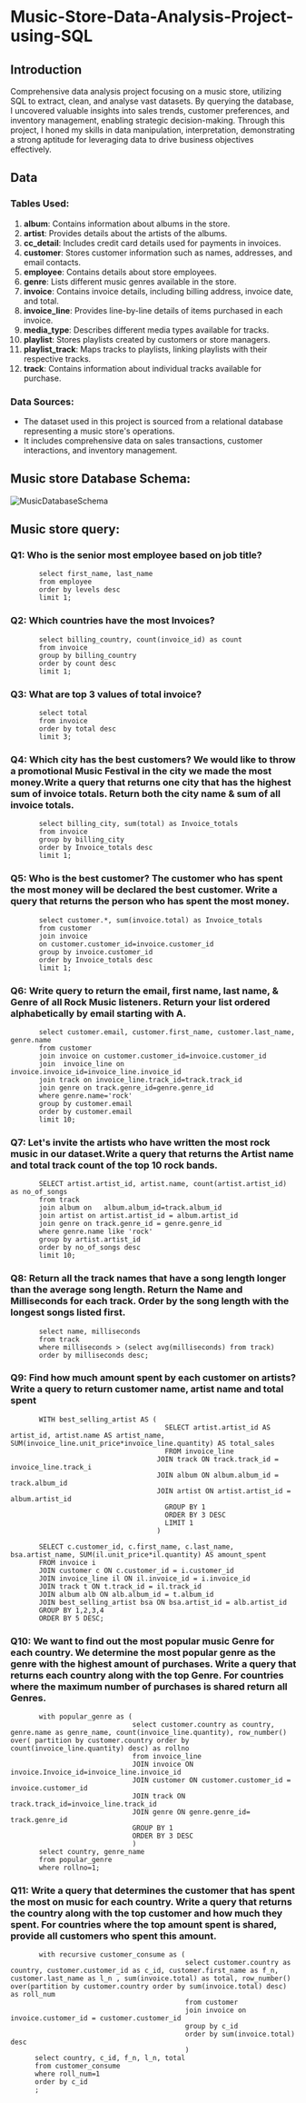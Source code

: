 # Music-Store-Data-Analysis-Project-using-SQL


## Introduction
Comprehensive data analysis project focusing on a music store, utilizing SQL to extract, clean, and analyse vast datasets. 
By querying the database, I uncovered valuable insights into sales trends, customer preferences, and inventory management, enabling strategic decision-making.
Through this project, I honed my skills in data manipulation, interpretation, demonstrating a strong aptitude for leveraging data to drive business objectives effectively.


## Data

### Tables Used:
1. **album**: Contains information about albums in the store.
2. **artist**: Provides details about the artists of the albums.
3. **cc_detail**: Includes credit card details used for payments in invoices.
4. **customer**: Stores customer information such as names, addresses, and email contacts.
5. **employee**: Contains details about store employees.
6. **genre**: Lists different music genres available in the store.
7. **invoice**: Contains invoice details, including billing address, invoice date, and total.
8. **invoice_line**: Provides line-by-line details of items purchased in each invoice.
9. **media_type**: Describes different media types available for tracks.
10. **playlist**: Stores playlists created by customers or store managers.
11. **playlist_track**: Maps tracks to playlists, linking playlists with their respective tracks.
12. **track**: Contains information about individual tracks available for purchase.

### Data Sources:
- The dataset used in this project is sourced from a relational database representing a music store's operations.
- It includes comprehensive data on sales transactions, customer interactions, and inventory management.


## Music store Database Schema:
![MusicDatabaseSchema](https://github.com/user-attachments/assets/ae6b52ef-7b42-42b9-a9f2-262c157274e4)


## Music store query:
### Q1: Who is the senior most employee based on job title?
           select first_name, last_name
           from employee
           order by levels desc
           limit 1;
### Q2: Which countries have the most Invoices?
           select billing_country, count(invoice_id) as count
           from invoice
           group by billing_country
           order by count desc
           limit 1;
### Q3: What are top 3 values of total invoice?
           select total
           from invoice
           order by total desc
           limit 3;
### Q4: Which city has the best customers? We would like to throw a promotional Music Festival in the city we made the most money.Write a query that returns one city that has the highest sum of invoice totals. Return both the city name & sum of all invoice totals.
           select billing_city, sum(total) as Invoice_totals
           from invoice 
           group by billing_city
           order by Invoice_totals desc
           limit 1;
### Q5: Who is the best customer? The customer who has spent the most money will be declared the best customer. Write a query that returns the person who has spent the most money.
           select customer.*, sum(invoice.total) as Invoice_totals
           from customer 
           join invoice 
           on customer.customer_id=invoice.customer_id
           group by invoice.customer_id
           order by Invoice_totals desc
           limit 1;
### Q6: Write query to return the email, first name, last name, & Genre of all Rock Music listeners. Return your list ordered alphabetically by email starting with A.
           select customer.email, customer.first_name, customer.last_name, genre.name
           from customer 
           join invoice on customer.customer_id=invoice.customer_id
           join  invoice_line on invoice.invoice_id=invoice_line.invoice_id
           join track on invoice_line.track_id=track.track_id
           join genre on track.genre_id=genre.genre_id
           where genre.name='rock'
           group by customer.email
           order by customer.email 
           limit 10;
### Q7: Let's invite the artists who have written the most rock music in our dataset.Write a query that returns the Artist name and total track count of the top 10 rock bands.
           SELECT artist.artist_id, artist.name, count(artist.artist_id) as no_of_songs
           from track 
           join album on   album.album_id=track.album_id
           join artist on artist.artist_id = album.artist_id
           join genre on track.genre_id = genre.genre_id
           where genre.name like 'rock'
           group by artist.artist_id
           order by no_of_songs desc
           limit 10;
### Q8: Return all the track names that have a song length longer than the average song length. Return the Name and Milliseconds for each track. Order by the song length with the longest songs listed first.
           select name, milliseconds
           from track 
           where milliseconds > (select avg(milliseconds) from track)
           order by milliseconds desc;
### Q9: Find how much amount spent by each customer on artists? Write a query to return customer name, artist name and total spent
           WITH best_selling_artist AS (
	                                      SELECT artist.artist_id AS artist_id, artist.name AS artist_name, SUM(invoice_line.unit_price*invoice_line.quantity) AS total_sales
	                                      FROM invoice_line
                                        JOIN track ON track.track_id = invoice_line.track_i
                                        JOIN album ON album.album_id = track.album_id 
                                        JOIN artist ON artist.artist_id = album.artist_id                               
	                                      GROUP BY 1
	                                      ORDER BY 3 DESC
	                                      LIMIT 1
                                        )
                                        
           SELECT c.customer_id, c.first_name, c.last_name, bsa.artist_name, SUM(il.unit_price*il.quantity) AS amount_spent
           FROM invoice i
           JOIN customer c ON c.customer_id = i.customer_id
           JOIN invoice_line il ON il.invoice_id = i.invoice_id
           JOIN track t ON t.track_id = il.track_id
           JOIN album alb ON alb.album_id = t.album_id
           JOIN best_selling_artist bsa ON bsa.artist_id = alb.artist_id          
           GROUP BY 1,2,3,4
           ORDER BY 5 DESC;
### Q10: We want to find out the most popular music Genre for each country. We determine the most popular genre as the genre with the highest amount of purchases. Write a query that returns each country along with the top Genre. For countries where the maximum number of purchases is shared return all Genres.
           with popular_genre as (
                                  select customer.country as country, genre.name as genre_name, count(invoice_line.quantity), row_number() over( partition by customer.country order by count(invoice_line.quantity) desc) as rollno
                                  from invoice_line
                                  JOIN invoice ON invoice.Invoice_id=invoice_line.invoice_id
                                  JOIN customer ON customer.customer_id = invoice.customer_id
                                  JOIN track ON track.track_id=invoice_line.track_id
                                  JOIN genre ON genre.genre_id= track.genre_id
                                  GROUP BY 1
                                  ORDER BY 3 DESC
                                  )
           select country, genre_name 
           from popular_genre
           where rollno=1;
### Q11: Write a query that determines the customer that has spent the most on music for each country. Write a query that returns the country along with the top customer and how much they spent. For countries where the top amount spent is shared, provide all customers who spent this amount.
           with recursive customer_consume as (
                                               select customer.country as country, customer.customer_id as c_id, customer.first_name as f_n, customer.last_name as l_n , sum(invoice.total) as total, row_number() over(partition by customer.country order by sum(invoice.total) desc) as roll_num
                                               from customer
                                               join invoice on invoice.customer_id = customer.customer_id
                                               group by c_id
                                               order by sum(invoice.total) desc
                                               )
          select country, c_id, f_n, l_n, total
          from customer_consume
          where roll_num=1
          order by c_id
          ;


